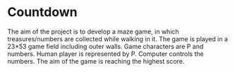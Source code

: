 # Countdown
The aim of the project is to develop a maze game, in which treasures/numbers are collected while walking in it. The game is played in a 23*53 game field including outer walls. Game characters are P and numbers. Human player is represented by P. Computer controls the numbers. The aim of the game is reaching the highest score.
